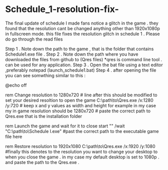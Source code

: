 # Schedule_1-resolution-fix-
The final update of schedule I made fans notice a glitch in the game . they found that the resolution cant be changed anything other than 1920x1080p in fullscreen mode. this file fixes the resolution glitch in schedule 1  . Please do go through the read files

Step 1 . Note down the path to the game , that is the folder that contains Schedule1.exe file .
Step 2 . Note down the path where you have downloaded the files from github to (Qres files) 
               *qres is command line tool . can be used for any application.
Step 3 . Open the bat file using a text editor ,preferably notepad (launch_schedule1.bat)
Step 4 . after opening the file you can see somwthing similar to this :

@echo off

rem Change resolution to 1280x720     # line after this should be modified to set your desired resoltion to open the game 
C:\path\to\Qres.exe /x:1280 /y:720    # keep x and y values as width and height for example in my case my in game resolution should be 1280x720 
                                      # paste the correct path to Qres.exe that is the installation folder 

rem Launch the game and wait for it to close 
start "" /wait "C:\path\to\Schedule I.exe"     #past the correct path to the executable game file here 

rem Restore resolution to 1920x1080
C:\path\to\Qres.exe /x:1920 /y:1080            #finally  this denotes to the resolution you want to change your desktop to when you close the game . in my case my                                                      default desktop is set to 1080p . and paste the path to the Qres.exe .
